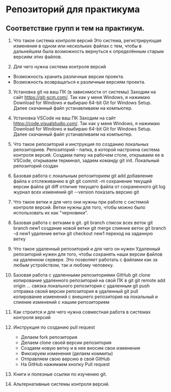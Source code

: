 # Репозиторий для практикума
## Соответствие групп и тем на практикум.

1. Что такое система контроля версий
   Это система, регистрирующая изменения в одном или нескольких файлах с тем, чтобы в дальнейшем была возможность вернуться к определённым старым версиям этих файлов.

2. Для чего нужна система контроля версий
 * Возможность хранить различные версии проекта.
 * Возможность возвращаться к различным версиям проекта.

3. Установка git на ваш ПК (в зависимости от системы)
   Заходим на сайт https://git-scm.com/. Так как у меня Windows, я нажимаю Download for Windows и выбираю 64-bit Git for Windows Setup. Далее скачанный файл устанавливаем на компьютер.

4. Установка VSCode на ваш ПК
   Заходим на сайт https://code.visualstudio.com/. Так как у меня Windows, я нажимаю Download for Windows и выбираю 64-bit Git for Windows Setup. Далее скачанный файл устанавливаем на компьютер.

5. Что такое репозиторий и инструкция по созданию локальных репозиториев.
   Репозиторий - папка, в которой настроена система контроля версий. 
   Создаем папку на рабочем столе, открываем ее в VSCode, открываем терминал, задаем команду git init. Локальный репозиторий создан

6. Базовая работа с локальным репозиторием
   git add  добавление   файла к отслеживанию в git
   git commit -m    сохранение текущей версии файла
   git diff   отличие текущего файла от сохраненного
   git log   журнал всех изменений
   git --version  показать версию git
    
7. Что такое ветки и для чего они нужны при работе с системой контроля версий.
   Ветки нужны для того, чтобы можно было использовать их как "черновики".

8. Базовая работа с ветками в git.
   git branch   список всех веток
   git branch new1   создание новой ветки
   git merge   слияние веток
   git branch -d new1   удаление ветки
   git checkout new1   переход на заданную ветку

9. Что такое удаленный репозиторий и для чего он нужен
   Удаленный репозиторий нужен для того, чтобы сохранять наши версии файлов на удаленном сервере. Это позволяет работать с файлами как за любым устройством, так и любому человеку.

10. Базовая работа с удаленными репозиториями GitHub
    git clone   копирование удаленного репозиторий на свой ПК в git
    git remote add origin ...   связка локального репозитория с удаленным
    git push   отправка своей версии репозитория в удаленный
    git pull   копирование изменений с внешнего репозитория на локальный и слияние изменений с нашим репозиторием
11. Как строится и для чего нужна совместная работа в системах контроля версий
12. Инструкция по созданию pull request
    * Делаем fork репозитория
    * Делаем clone своей версии репозитория
    * Создаем новую ветку и в нее вносим свои изменения
    * Фиксируем изменения (делаем коммиты)
    * Отправляем свою версию в свой GitHub
    * На GitHub нажимаем кнопку Pull request

13. Книги и полезные ссылки по изучению git.
14. Альтернативные системы контроля версий.
